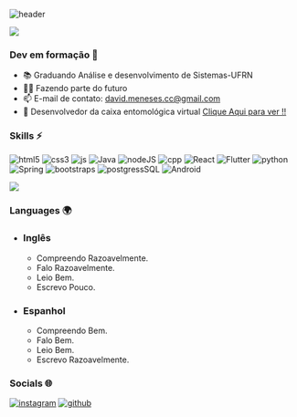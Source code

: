 ![header](https://capsule-render.vercel.app/api?type=waving&color=FFFFFF&text=David%20Meneses&height=180&animation=twinkling&fontSize=50&fontAlignY=42&&fontColor=0D1117)

<a href="https://github.com/DvdMeneses"><img src="https://readme-typing-svg.demolab.com?font=Fira+Code&pause=5000&color=fafafa&background=FFFFFF00&width=520&height=30&lines=Ol%C3%A1!+Muito+prazer%2C+meu+nome+%C3%A9+David+Meneses.)](https://git.io/typing-svg"></a><br/>


### Dev em formação 👋



* 📚 Graduando Análise e desenvolvimento de Sistemas-UFRN
* 👨‍💻 Fazendo parte do futuro
* 📫 E-mail de contato: david.meneses.cc@gmail.com
* 🦗 Desenvolvedor da caixa entomológica virtual [Clique Aqui para ver !!](https://caixaentomologica.netlify.app/)
  
### Skills ⚡
![html5](https://img.shields.io/badge/HTML5-E34F26?style=for-the-badge&logo=html5&logoColor=white)
![css3](https://img.shields.io/badge/CSS3-1572B6?style=for-the-badge&logo=css3&logoColor=white)
![js](https://img.shields.io/badge/JavaScript-F7DF1E?style=for-the-badge&logo=javascript&logoColor=black)
![Java](https://img.shields.io/badge/Java-ED8B00?style=for-the-badge&logo=java&logoColor=white)
![nodeJS](https://img.shields.io/badge/Node.js-43853D?style=for-the-badge&logo=node.js&logoColor=white)
![cpp](https://img.shields.io/badge/C%2B%2B-00599C?style=for-the-badge&logo=c%2B%2B&logoColor=white)
![React](https://img.shields.io/badge/React-20232A?style=for-the-badge&logo=react&logoColor=61DAFB)
![Flutter](https://img.shields.io/badge/Flutter-3b5998?style=for-the-badge&logo=flutter&logoColor=white)
![python](https://img.shields.io/badge/Python-14354C?style=for-the-badge&logo=python&logoColor=white)
![Spring](https://img.shields.io/badge/Spring-6DB33F?style=for-the-badge&logo=spring&logoColor=white)
![bootstraps](https://img.shields.io/badge/Bootstrap-563D7C?style=for-the-badge&logo=bootstrap&logoColor=white)
![postgressSQL](https://img.shields.io/badge/PostgreSQL-316192?style=for-the-badge&logo=postgresql&logoColor=white)
![Android](https://img.shields.io/badge/Android-008000?style=for-the-badge&logo=android&logoColor=white)




![](http://github-profile-summary-cards.vercel.app/api/cards/profile-details?username=DvdMeneses&theme=apprentice)


### Languages 🌍 

* ### __Inglês__
    * Compreendo Razoavelmente.
    * Falo Razoavelmente.
    * Leio Bem.
    * Escrevo Pouco.
* ### __Espanhol__
  * Compreendo Bem.
  * Falo Bem.
  * Leio Bem.
  * Escrevo Razoavelmente.

### Socials 🌐

[![instagram](https://img.shields.io/badge/Instagram-E4405F?style=for-the-badge&logo=instagram&logoColor=white)](https://www.instagram.com/dv.d085/?next=%2F)
[![github](https://img.shields.io/badge/GitHub-100000?style=for-the-badge&logo=github&logoColor=white)](https://github.com/DvdMeneses)
##
